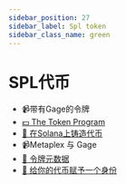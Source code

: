 ```yaml
---
sidebar_position: 27
sidebar_label: Spl token
sidebar_class_name: green
---
```


# SPL代币

- 📹带有Gage的令牌
- [💵 The Token Program](./the-token-program/README.md)
- [🏧 在Solana上铸造代币](./mint-token-on-solana/README.md)
- 📹Metaplex 与 Gage
- [🧮 令牌元数据](./token-metadata/README.md)
- [🧬 给你的代币赋予一个身份](./give-your-token-an-identity/README.md)
